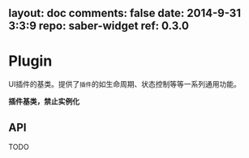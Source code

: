 layout: doc
comments: false
date: 2014-9-31 3:3:9
repo: saber-widget
ref: 0.3.0
---

# Plugin

UI插件的基类。提供了`插件`的如生命周期、状态控制等等一系列通用功能。

**插件基类，禁止实例化**

## API

TODO

